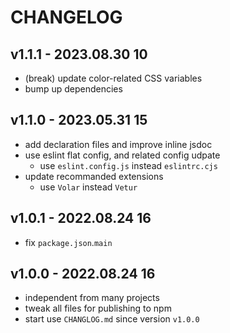 # CHANGELOG

## v1.1.1 - 2023.08.30 10
* (break) update color-related CSS variables
* bump up dependencies


## v1.1.0 - 2023.05.31 15
* add declaration files and improve inline jsdoc
* use eslint flat config, and related config udpate
	* use `eslint.config.js` instead `eslintrc.cjs`
* update recommanded extensions
	* use `Volar` instead `Vetur`


## v1.0.1 - 2022.08.24 16
* fix `package.json`.`main`


## v1.0.0 - 2022.08.24 16
* independent from many projects
* tweak all files for publishing to npm
* start use `CHANGLOG.md` since version `v1.0.0`
